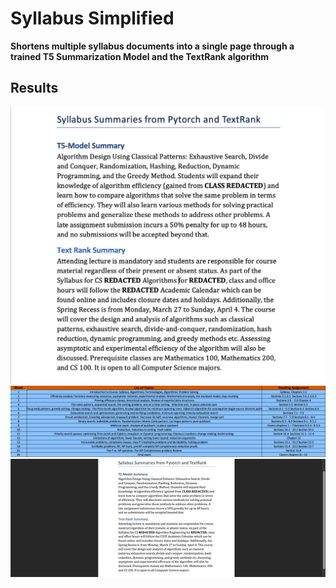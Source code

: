 # Syllabus Simplified
**Shortens multiple syllabus documents into a single page through a trained T5 Summarization Model and the TextRank algorithm**
## Results
![docIMG](https://github.com/randyydoo/Syllamizer/blob/main/results/res.png)
![tableIMG](https://github.com/randyydoo/Syllamizer/blob/main/results/TableImg1.png)
![gif](https://github.com/randyydoo/Syllamizer/blob/main/results/results.gif)
